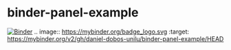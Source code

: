 # binder-panel-example
[![Binder](https://mybinder.org/badge_logo.svg)](https://mybinder.org/v2/gh/daniel-dobos-unilu/binder-panel-example/HEAD)
.. image:: https://mybinder.org/badge_logo.svg
 :target: https://mybinder.org/v2/gh/daniel-dobos-unilu/binder-panel-example/HEAD
